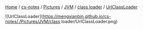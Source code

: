 [Home](https://mengxianbin.github.io) /
[cs-notes](https://mengxianbin.github.io/cs-notes/site) /
[Pictures](https://mengxianbin.github.io/cs-notes/site/Pictures) /
[JVM](https://mengxianbin.github.io/cs-notes/site/Pictures/JVM) /
[class loader](https://mengxianbin.github.io/cs-notes/site/Pictures/JVM/class%20loader) /
[UrlClassLoader](https://mengxianbin.github.io/cs-notes/site/Pictures/JVM/class%20loader/UrlClassLoader)

![UrlClassLoader](https://mengxianbin.github.io/cs-notes/./Pictures/JVM/class loader/UrlClassLoader.png)